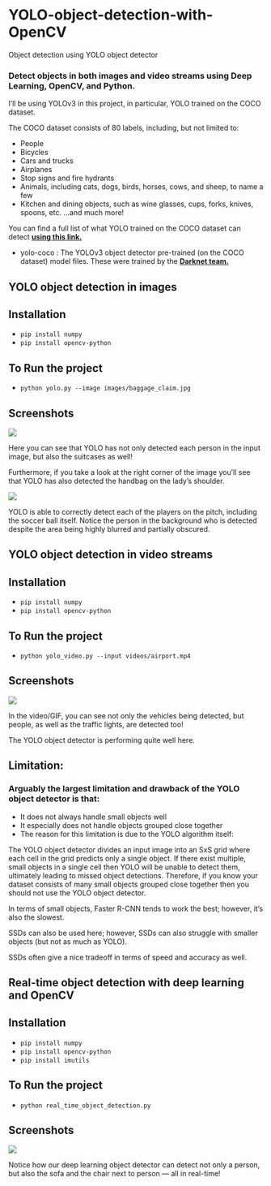 # YOLO-object-detection-with-OpenCV
Object detection using YOLO object detector

### Detect objects in both images and video streams using Deep Learning, OpenCV, and Python.

I’ll be using YOLOv3 in this project, in particular, YOLO trained on the COCO dataset.

The COCO dataset consists of 80 labels, including, but not limited to:

- People
- Bicycles
- Cars and trucks
- Airplanes
- Stop signs and fire hydrants
- Animals, including cats, dogs, birds, horses, cows, and sheep, to name a few
- Kitchen and dining objects, such as wine glasses, cups, forks, knives, spoons, etc.
…and much more!

You can find a full list of what YOLO trained on the COCO dataset can detect <a href="https://github.com/pjreddie/darknet/blob/master/data/coco.names" target="_blank"><b>using this link.</b></a>

- yolo-coco : The YOLOv3 object detector pre-trained (on the COCO dataset) model files. These were trained by the <a href="https://pjreddie.com/darknet/yolo/" target="_blank"> <b>Darknet team.</b> </a>

## YOLO object detection in images

## Installation

- `pip install numpy`
- `pip install opencv-python`

## To Run the project

- `python yolo.py --image images/baggage_claim.jpg`

## Screenshots
<img src="https://github.com/TharunKumar7714/YOLO-object-detection-with-OpenCV-master/blob/main/Object%20dection%20using%20image/output/baggage_claim_output.jpg">

Here you can see that YOLO has not only detected each person in the input image, but also the suitcases as well!

Furthermore, if you take a look at the right corner of the image you’ll see that YOLO has also detected the handbag on the lady’s shoulder.

<img src="https://github.com/TharunKumar7714/YOLO-object-detection-with-OpenCV-master/blob/main/Object%20dection%20using%20image/output/soccer_output.jpg">

YOLO is able to correctly detect each of the players on the pitch, including the soccer ball itself. Notice the person in the background who is detected despite the area being highly blurred and partially obscured.

## YOLO object detection in video streams

## Installation

- `pip install numpy`
- `pip install opencv-python`

## To Run the project

- `python yolo_video.py --input videos/airport.mp4`

## Screenshots

<img src="https://github.com/TharunKumar7714/YOLO-object-detection-with-OpenCV-master/blob/main/car.gif">

In the video/GIF, you can see not only the vehicles being detected, but people, as well as the traffic lights, are detected too!

The YOLO object detector is performing quite well here. 

## Limitation:
### Arguably the largest limitation and drawback of the YOLO object detector is that:

- It does not always handle small objects well
- It especially does not handle objects grouped close together
- The reason for this limitation is due to the YOLO algorithm itself:

The YOLO object detector divides an input image into an SxS grid where each cell in the grid predicts only a single object.
If there exist multiple, small objects in a single cell then YOLO will be unable to detect them, ultimately leading to missed object detections.
Therefore, if you know your dataset consists of many small objects grouped close together then you should not use the YOLO object detector.

In terms of small objects, Faster R-CNN tends to work the best; however, it’s also the slowest.

SSDs can also be used here; however, SSDs can also struggle with smaller objects (but not as much as YOLO).

SSDs often give a nice tradeoff in terms of speed and accuracy as well.

## Real-time object detection with deep learning and OpenCV

## Installation

- `pip install numpy`
- `pip install opencv-python`
- `pip install imutils`

## To Run the project

- `python real_time_object_detection.py`

## Screenshots
<img src="https://github.com/TharunKumar7714/YOLO-object-detection-with-OpenCV-master/blob/main/real-time-object-detection/real_time.gif">

Notice how our deep learning object detector can detect not only a person, but also the sofa and the chair next to person — all in real-time!